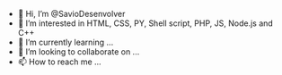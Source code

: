 - 👋 Hi, I’m @SavioDesenvolver
- 👀 I’m interested in HTML, CSS, PY, Shell script, PHP, JS, Node.js and C++
- 🌱 I’m currently learning ...
- 💞️ I’m looking to collaborate on ...
- 📫 How to reach me ...

<!---
SavioDesenvolver/SavioDesenvolver is a ✨ special ✨ repository because its `README.md` (this file) appears on your GitHub profile.
You can click the Preview link to take a look at your changes.
--->
